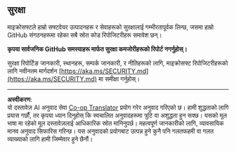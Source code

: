 <!--
CO_OP_TRANSLATOR_METADATA:
{
  "original_hash": "7229f7490ea61a04330b79651ac4d37e",
  "translation_date": "2025-09-09T19:01:02+00:00",
  "source_file": "SECURITY.md",
  "language_code": "ne"
}
-->
## सुरक्षा

माइक्रोसफ्टले हाम्रो सफ्टवेयर उत्पादनहरू र सेवाहरूको सुरक्षालाई गम्भीरतापूर्वक लिन्छ, जसमा हाम्रो GitHub संगठनहरूमा रहेका सबै स्रोत कोड रिपोजिटरीहरू समावेश छन्।

**कृपया सार्वजनिक GitHub समस्याहरू मार्फत सुरक्षा कमजोरीहरूको रिपोर्ट नगर्नुहोस्।**

सुरक्षा रिपोर्टिङ जानकारी, स्थानहरू, सम्पर्क जानकारी, र नीतिहरूको लागि, माइक्रोसफ्ट रिपोजिटरीहरूको लागि नवीनतम मार्गदर्शन [https://aka.ms/SECURITY.md](https://aka.ms/SECURITY.md) मा समीक्षा गर्नुहोस्।

---

**अस्वीकरण**:  
यो दस्तावेज़ AI अनुवाद सेवा [Co-op Translator](https://github.com/Azure/co-op-translator) प्रयोग गरेर अनुवाद गरिएको छ। हामी शुद्धताको लागि प्रयास गर्छौं, तर कृपया ध्यान दिनुहोस् कि स्वचालित अनुवादहरूमा त्रुटि वा अशुद्धता हुन सक्छ। यसको मूल भाषा मा रहेको मूल दस्तावेज़लाई आधिकारिक स्रोत मानिनुपर्छ। महत्वपूर्ण जानकारीको लागि, व्यावसायिक मानव अनुवाद सिफारिस गरिन्छ। यस अनुवादको प्रयोगबाट उत्पन्न हुने कुनै पनि गलतफहमी वा गलत व्याख्याको लागि हामी जिम्मेवार हुने छैनौं।